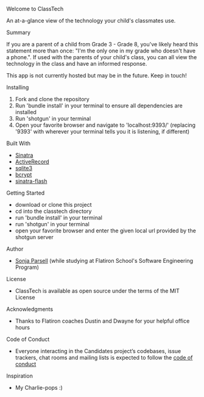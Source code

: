 
Welcome to ClassTech

An at-a-glance view of the technology your child's classmates use. 


Summary

If you are a parent of a child from Grade 3 - Grade 8, you've likely heard this statement more than once: "I'm the only one in my grade who doesn't have a phone.". If used with the parents of your child's class, you can all view the technology in the class and have an informed response.

This app is not currently hosted but may be in the future. Keep in touch!

Installing
1. Fork and clone the repository
2. Run 'bundle install' in your terminal to ensure all dependencies are installed
3. Run 'shotgun' in your terminal
4. Open your favorite browser and navigate to 'localhost:9393/' (replacing '9393' with wherever your terminal tells you it is listening, if different)

Built With
 - <a href="https://rubygems.org/gems/sinatra">Sinatra</a>
 - <a href="https://rubygems.org/gems/activerecord">ActiveRecord</a>
 - <a href="https://rubygems.org/gems/sqlite3">sqlite3</a>
 - <a href="https://rubygems.org/gems/bcrypt">bcrypt</a>
 - <a href="https://rubygems.org/gems/sinatra-flash">sinatra-flash</a>
 
Getting Started
- download or clone this project
- cd into the classtech directory
- run 'bundle install' in your terminal
- run 'shotgun' in your terminal
- open your favorite browser and enter the given local url provided by the shotgun server

Author
- <a href="https://github.com/sparsell">Sonja Parsell</a> (while studying at Flatiron School's Software Engineering Program)

License
- ClassTech is available as open source under the terms of the MIT License

Acknowledgments
- Thanks to Flatiron coaches Dustin and Dwayne for your helpful office hours

Code of Conduct
- Everyone interacting in the Candidates project’s codebases, issue trackers, chat rooms and mailing lists is expected to follow the <a href="https://github.com/wifelette/candidates/blob/master/CODE_OF_CONDUCT.md">code of conduct</a>

Inspiration
- My Charlie-pops :) 
